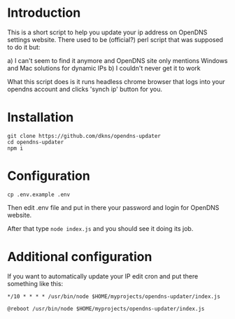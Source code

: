 # Introduction

This is a short script to help you update your ip address on OpenDNS settings website. There used to be (official?) perl script that was supposed to do it but:

a) I can't seem to find it anymore and OpenDNS site only mentions Windows and Mac solutions for dynamic IPs
b) I couldn't never get it to work

What this script does is it runs headless chrome browser that logs into your opendns account and clicks 'synch ip' button for you.

# Installation

    git clone https://github.com/dkns/opendns-updater
    cd opendns-updater
    npm i

# Configuration

    cp .env.example .env

Then edit .env file and put in there your password and login for OpenDNS website.

After that type `node index.js` and you should see it doing its job.

# Additional configuration

If you want to automatically update your IP edit cron and put there something like this:

    */10 * * * * /usr/bin/node $HOME/myprojects/opendns-updater/index.js

    @reboot /usr/bin/node $HOME/myprojects/opendns-updater/index.js
